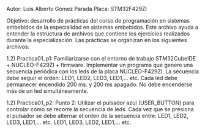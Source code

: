 Autor: Luis Alberto Gómez Parada
Placa: STM32F429ZI


Objetivo: desarrollo de prácticas del curso de programación   en sistemas embebidos de la especialidad en sistemas embebidos. Este archivo ayuda a entender la estructura de archivos que contiene los ejercicios realizados durante la especialización. Las prácticas se organizan en los siguientes archivos:


1.2) Practica01_p1: Familiarizarse con el entorno de trabajo STM32CubeIDE + NUCLEO-F429ZI + firmware. Implementar un programa que genere una secuencia periódica con los leds de la placa NUCLEO-F429ZI. La secuencia debe seguir el orden: LED1, LED2, LED3, LED1,... etc.
Cada led debe permanecer encendido 200 ms. y 200 ms apagado.  No debe encenderse más de un led simultáneamente. 

1.2) Practica01_p2: Punto 2: Utilizar el pulsador azul (USER_BUTTON) para controlar cómo se recorre la secuencia de leds.  Cada vez que se presiona el pulsador se debe alternar el orden de la secuencia entre:
LED1, LED2, LED3, LED1,... etc.
LED1, LED3, LED2, LED1,... etc.



